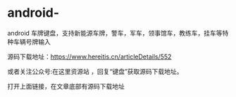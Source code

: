 # android-
android 车牌键盘，支持新能源车牌，警车，军车，领事馆车，教练车，挂车等特种车辆号牌输入

源码下载地址：https://www.hereitis.cn/articleDetails/552

或者关注公众号:在这里资源站  ，回复“键盘”获取源码下载地址。

打开上面链接，在文章底部有源码下载地址
